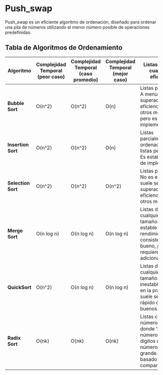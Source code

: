 # Push_swap
Push_swap es un eficiente algoritmo de ordenación, diseñado para ordenar una pila de números utilizando el menor número posible de operaciones predefinidas. 

## Tabla de Algoritmos de Ordenamiento

| Algoritmo       | Complejidad Temporal (peor caso) | Complejidad Temporal (caso promedio) | Complejidad Temporal (mejor caso) | Listas para las cuales es eficiente                                                                                   |
|-----------------|----------------------------------|--------------------------------------|-----------------------------------|----------------------------------------------------------------------------------------------------------------------|
| **Bubble Sort**     | O(n^2)                           | O(n^2)                              | O(n)                              | Listas pequeñas. A menudo es superado en eficiencia por otros métodos, pero es simple de implementar.                 |
| **Insertion Sort**  | O(n^2)                           | O(n^2)                              | O(n)                              | Listas parcialmente ordenadas o listas pequeñas. Es estable y fácil de implementar.                                    |
| **Selection Sort**  | O(n^2)                           | O(n^2)                              | O(n^2)                            | Listas pequeñas. No es estable y suele ser superado en eficiencia por otros métodos.                                   |
| **Merge Sort**      | O(n log n)                       | O(n log n)                          | O(n log n)                        | Listas de cualquier tamaño. Es estable y tiene un rendimiento consistentemente bueno, pero requiere espacio adicional.|
| **QuickSort**       | O(n^2)                           | O(n log n)                          | O(n log n)                        | Listas de cualquier tamaño. Es inestable, pero en la práctica suele ser muy rápido con buenos pivotes.                |
| **Radix Sort**      | O(nk)                            | O(nk)                               | O(nk)                             | Listas con números enteros donde 'k' es el número de dígitos del número más grande. No basado en comparaciones.        |
